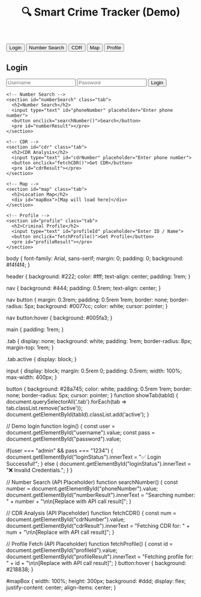 <!DOCTYPE html>
<html lang="en">
<head>
  <meta charset="UTF-8">
  <meta name="viewport" content="width=device-width, initial-scale=1.0">
  <title>Smart Crime Tracker - Demo</title>
  <link rel="stylesheet" href="style.css">
</head>
<body>
  <header>
    <h1>🔍 Smart Crime Tracker (Demo)</h1>
  </header>

  <nav>
    <button onclick="showTab('login')">Login</button>
    <button onclick="showTab('numberSearch')">Number Search</button>
    <button onclick="showTab('cdr')">CDR</button>
    <button onclick="showTab('map')">Map</button>
    <button onclick="showTab('profile')">Profile</button>
  </nav>

  <main>
    <!-- Login -->
    <section id="login" class="tab active">
      <h2>Login</h2>
      <input type="text" id="username" placeholder="Username">
      <input type="password" id="password" placeholder="Password">
      <button onclick="login()">Login</button>
      <p id="loginStatus"></p>
    </section>

    <!-- Number Search -->
    <section id="numberSearch" class="tab">
      <h2>Number Search</h2>
      <input type="text" id="phoneNumber" placeholder="Enter phone number">
      <button onclick="searchNumber()">Search</button>
      <pre id="numberResult"></pre>
    </section>

    <!-- CDR -->
    <section id="cdr" class="tab">
      <h2>CDR Analysis</h2>
      <input type="text" id="cdrNumber" placeholder="Enter phone number">
      <button onclick="fetchCDR()">Get CDR</button>
      <pre id="cdrResult"></pre>
    </section>

    <!-- Map -->
    <section id="map" class="tab">
      <h2>Location Map</h2>
      <div id="mapBox">[Map will load here]</div>
    </section>

    <!-- Profile -->
    <section id="profile" class="tab">
      <h2>Criminal Profile</h2>
      <input type="text" id="profileId" placeholder="Enter ID / Name">
      <button onclick="fetchProfile()">Get Profile</button>
      <pre id="profileResult"></pre>
    </section>
  </main>

  <script src="script.js"></script>
</body>
</html>
body {
  font-family: Arial, sans-serif;
  margin: 0; padding: 0;
  background: #f4f4f4;
}

header {
  background: #222;
  color: #fff;
  text-align: center;
  padding: 1rem;
}

nav {
  background: #444;
  padding: 0.5rem;
  text-align: center;
}

nav button {
  margin: 0.3rem;
  padding: 0.5rem 1rem;
  border: none;
  border-radius: 5px;
  background: #0077cc;
  color: white;
  cursor: pointer;
}

nav button:hover {
  background: #005fa3;
}

main {
  padding: 1rem;
}

.tab {
  display: none;
  background: white;
  padding: 1rem;
  border-radius: 8px;
  margin-top: 1rem;
}

.tab.active {
  display: block;
}

input {
  display: block;
  margin: 0.5rem 0;
  padding: 0.5rem;
  width: 100%;
  max-width: 400px;
}

button {
  background: #28a745;
  color: white;
  padding: 0.5rem 1rem;
  border: none;
  border-radius: 5px;
  cursor: pointer;
}
function showTab(tabId) {
  document.querySelectorAll('.tab').forEach(tab => tab.classList.remove('active'));
  document.getElementById(tabId).classList.add('active');
}

// Demo login
function login() {
  const user = document.getElementById("username").value;
  const pass = document.getElementById("password").value;

  if(user === "admin" && pass === "1234") {
    document.getElementById("loginStatus").innerText = "✅ Login Successful!";
  } else {
    document.getElementById("loginStatus").innerText = "❌ Invalid Credentials.";
  }
}

// Number Search (API Placeholder)
function searchNumber() {
  const number = document.getElementById("phoneNumber").value;
  document.getElementById("numberResult").innerText = 
    "Searching number: " + number + "\n\n[Replace with API call result]";
}

// CDR Analysis (API Placeholder)
function fetchCDR() {
  const num = document.getElementById("cdrNumber").value;
  document.getElementById("cdrResult").innerText = 
    "Fetching CDR for: " + num + "\n\n[Replace with API call result]";
}

// Profile Fetch (API Placeholder)
function fetchProfile() {
  const id = document.getElementById("profileId").value;
  document.getElementById("profileResult").innerText = 
    "Fetching profile for: " + id + "\n\n[Replace with API call result]";
}
button:hover {
  background: #218838;
}

#mapBox {
  width: 100%;
  height: 300px;
  background: #ddd;
  display: flex;
  justify-content: center;
  align-items: center;
}
